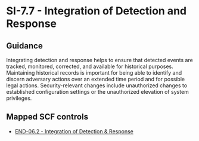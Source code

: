 # SI-7.7 - Integration of Detection and Response
## Guidance
Integrating detection and response helps to ensure that detected events are tracked, monitored, corrected, and available for historical purposes. Maintaining historical records is important for being able to identify and discern adversary actions over an extended time period and for possible legal actions. Security-relevant changes include unauthorized changes to established configuration settings or the unauthorized elevation of system privileges.
## Mapped SCF controls
- [END-06.2 - Integration of Detection & Response](../scf/end-062-integrationofdetection&response.md)